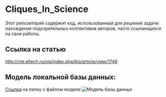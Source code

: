 # Cliques_In_Science
Этот репозиторий содержит код, использованный для решения задачи нахождения подозрительных коллективов авторов, часто ссылающихся на свои работы.

## Ссылка на статью
http://cte.eltech.ru/ojs/index.php/kio/article/view/1748

## Модель локальной базы данных:
<a href="https://drive.google.com/drive/folders/1vL5zkpVcDepvxh-fF1w9Bh0YwPHQ6bDn?usp=share_link">Ссылка</a> на папку с файлом модели
<img src="https://drive.google.com/uc?export=view&id=1SpSwQjwOzJRaAPghE5FGSn5CBOZ8HJB6" alt="Модель базы данных"></img>
